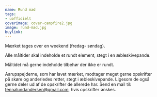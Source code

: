 ```yaml
---
name: Rund mad
tags:
- uofficielt
coverimage: cover-campfire2.jpg
image: rund-mad.jpg
buylink: 
---
```

Mærket tages over en weekend (fredag- søndag).

Alle måltider skal indeholde et rundt element, stegt i en æbleskivepande.

Måltidet må gerne indeholde tilbehør der ikke er rundt.

Aarupspejderne, som har lavet mærket, modtager meget gerne opskrifter på skøre og anderledes retter, stegt i æbleskivepande. Ligesom de også
gerne deler ud af de opskrifter de allerede har.
Send en mail til: tennalundandersen@gmail.com, hvis opskrifter ønskes.